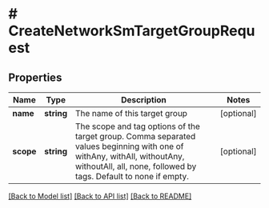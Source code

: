# # CreateNetworkSmTargetGroupRequest

## Properties

Name | Type | Description | Notes
------------ | ------------- | ------------- | -------------
**name** | **string** | The name of this target group | [optional]
**scope** | **string** | The scope and tag options of the target group. Comma separated values beginning with one of withAny, withAll, withoutAny, withoutAll, all, none, followed by tags. Default to none if empty. | [optional]

[[Back to Model list]](../../README.md#models) [[Back to API list]](../../README.md#endpoints) [[Back to README]](../../README.md)
